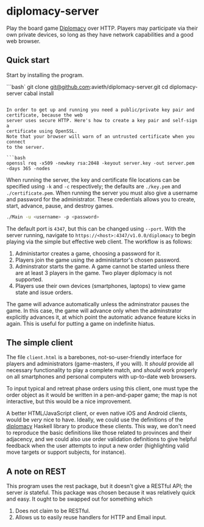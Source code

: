 # diplomacy-server

Play the board game
[Diplomacy](https://en.wikipedia.org/wiki/Diplomacy_%28game%29) over HTTP.
Players may participate via their own private devices, so long as they have
network capabilities and a good web browser.

## Quick start

Start by installing the program.

```bash`
git clone git@github.com:avieth/diplomacy-server.git
cd diplomacy-server
cabal install
```

In order to get up and running you need a public/private key pair and
certificate, because the web
server uses secure HTTP. Here's how to create a key pair and self-sign a
certificate using OpenSSL.
Note that your browser will warn of an untrusted certificate when you connect
to the server.

```bash
openssl req -x509 -newkey rsa:2048 -keyout server.key -out server.pem -days 365 -nodes
```

When running the server, the key and certificate file locations can be
specified using `-k` and `-c` respectively; the defaults are `./key.pem` and
`./certificate.pem`. When running the server you must also give a username and
password for the administrator. These credentials allows you to create, start,
advance, pause, and destroy games.

```bash
./Main -u <username> -p <password>
```

The default port is `4347`, but this can be changed using `--port`. With
the server running, navigate to `https://<host>:4347/v1.0.0/diplomacy` to
begin playing via the simple but effective web client. The workflow is as
follows:

1. Administartor creates a game, choosing a password for it.
2. Players join the game using the administartor's chosen password.
3. Adminstrator starts the game. A game cannot be started unless there are at
   least 3 players in the game. Two player diplomacy is not supported.
4. Players use their own devices (smartphones, laptops) to view game state and
   issue orders.

The game will advance automatically unless the adminstrator pauses the game.
In this case, the game will advance only when the adminstrator explicitly
advances it, at which point the automatic advance feature kicks in again.
This is useful for putting a game on indefinite hiatus.

## The simple client

The file `client.html` is a barebones, not-so-user-friendly interface for
players and administrators (game-masters, if you will). It *should* provide
all necessary functionality to play a complete match, and *should* work
properly on all smartphones and personal computers with up-to-date web browsers.

To input typical and retreat phase orders using this client, one must type the
order object as it would be written in a pen-and-paper game; the map is not
interactive, but this would be a nice improvement.

A better HTML/JavaScript client, or even native iOS and Android clients,
would be *very* nice to have. Ideally, we could use the definitions of the
[diplomacy](https://github.com/avieth/diplomacy) Haskell library to produce
these clients. This way, we don't need to reproduce the basic definitions like
those related to provinces and their adjacency, and we could also use order
validation definitions to give helpful feedback when the user attempts to input
a new order (highlighting valid move targets or support subjects, for instance).

## A note on REST

This program uses the rest package, but it doesn't give a RESTful API; the
server *is* stateful. This package was chosen because it was relatively
quick and easy. It ought to be swapped out for something which

1. Does not claim to be RESTful.
2. Allows us to easily reuse handlers for HTTP and Email input.
